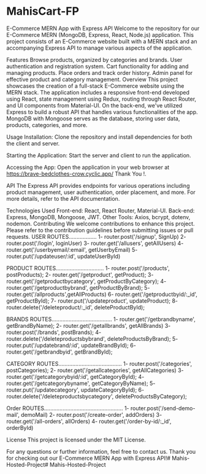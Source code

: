 # MahisCart-FP
E-Commerce MERN App with Express API Welcome to the repository for our E-Commerce MERN (MongoDB, Express, React, Node.js) application. This project consists of an E-Commerce website built with a MERN stack and an accompanying Express API to manage various aspects of the application.

Features Browse products, organized by categories and brands. User authentication and registration system. Cart functionality for adding and managing products. Place orders and track order history. Admin panel for effective product and category management. Overview This project showcases the creation of a full-stack E-Commerce website using the MERN stack. The application includes a responsive front-end developed using React, state management using Redux, routing through React Router, and UI components from Material-UI. On the back-end, we've utilized Express to build a robust API that handles various functionalities of the app. MongoDB with Mongoose serves as the database, storing user data, products, categories, and more.

Usage Installation: Clone the repository and install dependencies for both the client and server.

Starting the Application: Start the server and client to run the application.

Accessing the App: Open the application in your web browser at https://brave-bedclothes-crow.cyclic.app/ Thank You !.

API The Express API provides endpoints for various operations including product management, user authentication, order placement, and more. For more details, refer to the API documentation.

Technologies Used Front-end: React, React Router, Material-UI. Back-end: Express, MongoDB, Mongoose, JWT. Other Tools: Axios, bcrypt, dotenv, nodemon. Contributing We welcome contributions to enhance this project. Please refer to the contribution guidelines before submitting issues or pull requests.
USER ROUTES.................. 1- router.post('/signup', SignUp) 2- router.post('/login', loginUser) 3- router.get('/allusers', getAllUsers) 4- router.get('/userbyemail/:email', getUserbyEmail) 5- router.put('/updateuser/:id', updateUserById)

PRODUCT ROUTES............................... 1- router.post('/products', postProducts); 2- router.get('/getproduct', getProduct); 3- router.get('/getproductbycategory', getProductByCategory); 4- router.get('/getproductbybrand', getProductByBrand); 5- router.get('/allproducts',getAllProducts) 6- router.get('/getproductbyid/:_id', getProductById); 7- router.put('/updateproduct', updateProduct); 8- router.delete('/deleteproduct/:_id', deleteProductById);

BRANDS ROUTES....................................... 1- router.get('/getbrandbyname', getBrandByName); 2- router.get('/getallbrands', getAllBrands) 3- router.post('/brands', postBrands); 4- router.delete('/deleteproductsbybrand', deleteProductsByBrand); 5- router.put('/updatebrand/:id', updateBrandById); 6- router.get('/getbrandbyid', getBrandById);

CATEGORY ROUTES......................................... 1- router.post('/categories', postCategories); 2- router.get('/getallcategories', getAllCategories) 3- router.get('/getcategorybyid/:id', getCategoryById); 4- router.get('/getcategorybyname', getCategoryByName); 5- router.put('/updatecategory', updateCategoryById); 6- router.delete('/deleteproductsbycategory', deleteProductsByCategory);

Order ROUTES................................................... 1- router.post('/send-demo-mail', demoMail) 2- router.post('/create-order', addOrders) 3- router.get('/all-orders', allOrders) 4- router.get('/order-by-id/:_id', orderById)


License This project is licensed under the MIT License.

For any questions or further information, feel free to contact us. Thank you for checking out our E-Commerce MERN App with Express API!# Mahis-Hosted-Project# Mahis-Hosted-Project
